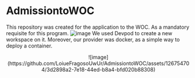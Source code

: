 # AdmissiontoWOC
This repository was created for the application to the WOC. As a mandatory requisite for this program.
![image](https://github.com/LoiueFragosoUwUr/AdmissiontoWOC/assets/126754704/70882162-91b2-4378-a337-0ba7031ca81c)
We used Devpod to create a new workspace on it.
Moreover, our provider was docker, as a simple way to deploy a container.
<p align="center">
![image](https://github.com/LoiueFragosoUwUr/AdmissiontoWOC/assets/126754704/3d2898a2-7e18-44ed-b8a4-bfd020b88308)
</p>
